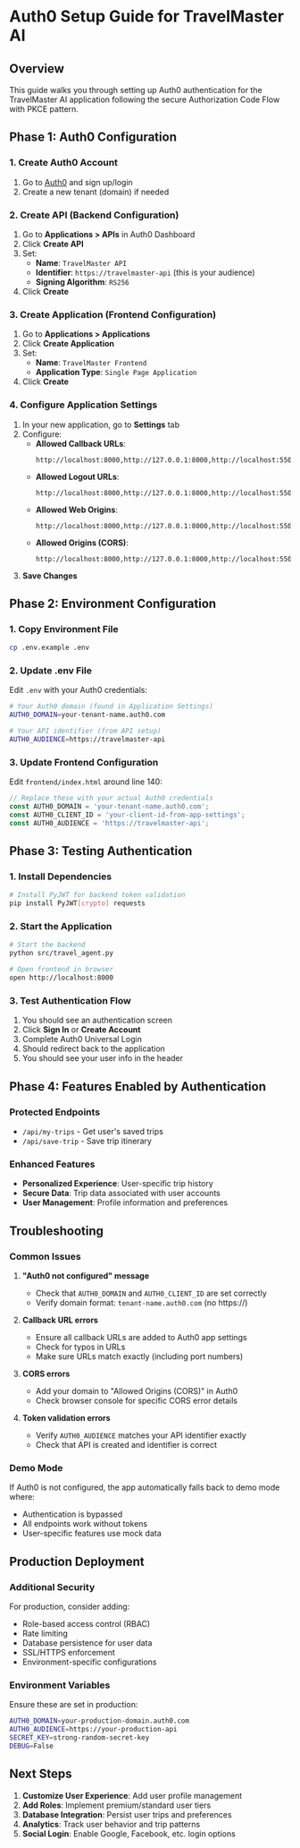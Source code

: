 # Auth0 Setup Guide for TravelMaster AI

## Overview
This guide walks you through setting up Auth0 authentication for the TravelMaster AI application following the secure Authorization Code Flow with PKCE pattern.

## Phase 1: Auth0 Configuration

### 1. Create Auth0 Account
1. Go to [Auth0](https://auth0.com/) and sign up/login
2. Create a new tenant (domain) if needed

### 2. Create API (Backend Configuration)
1. Go to **Applications > APIs** in Auth0 Dashboard
2. Click **Create API**
3. Set:
   - **Name**: `TravelMaster API`
   - **Identifier**: `https://travelmaster-api` (this is your audience)
   - **Signing Algorithm**: `RS256`
4. Click **Create**

### 3. Create Application (Frontend Configuration)
1. Go to **Applications > Applications**
2. Click **Create Application**
3. Set:
   - **Name**: `TravelMaster Frontend`
   - **Application Type**: `Single Page Application`
4. Click **Create**

### 4. Configure Application Settings
1. In your new application, go to **Settings** tab
2. Configure:
   - **Allowed Callback URLs**: 
     ```
     http://localhost:8000,http://127.0.0.1:8000,http://localhost:5500
     ```
   - **Allowed Logout URLs**: 
     ```
     http://localhost:8000,http://127.0.0.1:8000,http://localhost:5500
     ```
   - **Allowed Web Origins**: 
     ```
     http://localhost:8000,http://127.0.0.1:8000,http://localhost:5500
     ```
   - **Allowed Origins (CORS)**: 
     ```
     http://localhost:8000,http://127.0.0.1:8000,http://localhost:5500
     ```
3. **Save Changes**

## Phase 2: Environment Configuration

### 1. Copy Environment File
```bash
cp .env.example .env
```

### 2. Update .env File
Edit `.env` with your Auth0 credentials:

```bash
# Your Auth0 domain (found in Application Settings)
AUTH0_DOMAIN=your-tenant-name.auth0.com

# Your API identifier (from API setup)
AUTH0_AUDIENCE=https://travelmaster-api
```

### 3. Update Frontend Configuration
Edit `frontend/index.html` around line 140:

```javascript
// Replace these with your actual Auth0 credentials
const AUTH0_DOMAIN = 'your-tenant-name.auth0.com';
const AUTH0_CLIENT_ID = 'your-client-id-from-app-settings';
const AUTH0_AUDIENCE = 'https://travelmaster-api';
```

## Phase 3: Testing Authentication

### 1. Install Dependencies
```bash
# Install PyJWT for backend token validation
pip install PyJWT[crypto] requests
```

### 2. Start the Application
```bash
# Start the backend
python src/travel_agent.py

# Open frontend in browser
open http://localhost:8000
```

### 3. Test Authentication Flow
1. You should see an authentication screen
2. Click **Sign In** or **Create Account**
3. Complete Auth0 Universal Login
4. Should redirect back to the application
5. You should see your user info in the header

## Phase 4: Features Enabled by Authentication

### Protected Endpoints
- `/api/my-trips` - Get user's saved trips
- `/api/save-trip` - Save trip itinerary

### Enhanced Features
- **Personalized Experience**: User-specific trip history
- **Secure Data**: Trip data associated with user accounts
- **User Management**: Profile information and preferences

## Troubleshooting

### Common Issues

1. **"Auth0 not configured" message**
   - Check that `AUTH0_DOMAIN` and `AUTH0_CLIENT_ID` are set correctly
   - Verify domain format: `tenant-name.auth0.com` (no https://)

2. **Callback URL errors**
   - Ensure all callback URLs are added to Auth0 app settings
   - Check for typos in URLs
   - Make sure URLs match exactly (including port numbers)

3. **CORS errors**
   - Add your domain to "Allowed Origins (CORS)" in Auth0
   - Check browser console for specific CORS error details

4. **Token validation errors**
   - Verify `AUTH0_AUDIENCE` matches your API identifier exactly
   - Check that API is created and identifier is correct

### Demo Mode
If Auth0 is not configured, the app automatically falls back to demo mode where:
- Authentication is bypassed
- All endpoints work without tokens
- User-specific features use mock data

## Production Deployment

### Additional Security
For production, consider adding:
- Role-based access control (RBAC)
- Rate limiting
- Database persistence for user data
- SSL/HTTPS enforcement
- Environment-specific configurations

### Environment Variables
Ensure these are set in production:
```bash
AUTH0_DOMAIN=your-production-domain.auth0.com
AUTH0_AUDIENCE=https://your-production-api
SECRET_KEY=strong-random-secret-key
DEBUG=False
```

## Next Steps

1. **Customize User Experience**: Add user profile management
2. **Add Roles**: Implement premium/standard user tiers
3. **Database Integration**: Persist user trips and preferences
4. **Analytics**: Track user behavior and trip patterns
5. **Social Login**: Enable Google, Facebook, etc. login options